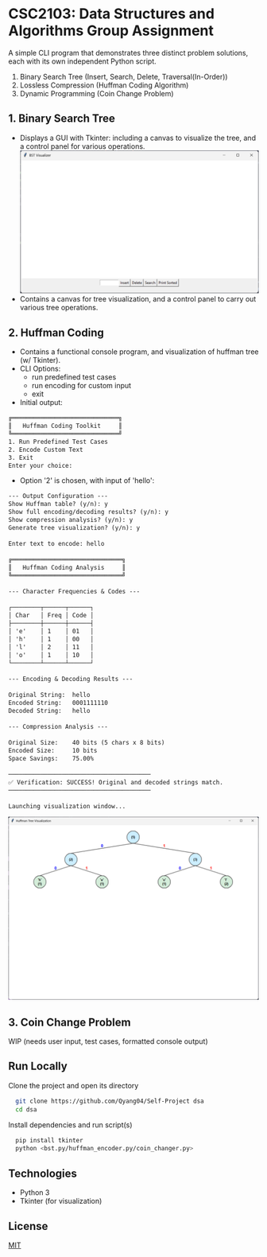 
# CSC2103: Data Structures and Algorithms Group Assignment

A simple CLI program that demonstrates three distinct problem solutions, each with its own independent Python script.

1. Binary Search Tree (Insert, Search, Delete, Traversal(In-Order))
2. Lossless Compression (Huffman Coding Algorithm)
3. Dynamic Programming (Coin Change Problem)


## 1. Binary Search Tree

- Displays a GUI with Tkinter: including a canvas to visualize the tree, and a control panel for various operations.
![bst visualizer](images/bst_visualizer.png)
- Contains a canvas for tree visualization, and a control panel to carry out various tree operations.


## 2. Huffman Coding

- Contains a functional console program, and visualization of huffman tree (w/ Tkinter).
- CLI Options: 
    - run predefined test cases
    - run encoding for custom input
    - exit
- Initial output:
```
╔══════════════════════════════╗
║   Huffman Coding Toolkit     ║
╚══════════════════════════════╝
1. Run Predefined Test Cases
2. Encode Custom Text
3. Exit
Enter your choice:
```

- Option '2' is chosen, with input of 'hello':
```
--- Output Configuration ---
Show Huffman table? (y/n): y
Show full encoding/decoding results? (y/n): y
Show compression analysis? (y/n): y
Generate tree visualization? (y/n): y

Enter text to encode: hello

╔═══════════════════════════════╗
║   Huffman Coding Analysis     ║
╚═══════════════════════════════╝

--- Character Frequencies & Codes ---

┌────────┬──────┬──────┐
│ Char   │ Freq │ Code │
├────────┼──────┼──────┤
│ 'e'    │ 1    │ 01   │
│ 'h'    │ 1    │ 00   │
│ 'l'    │ 2    │ 11   │
│ 'o'    │ 1    │ 10   │
└────────┴──────┴──────┘

--- Encoding & Decoding Results ---

Original String:  hello
Encoded String:   0001111110
Decoded String:   hello

--- Compression Analysis ---

Original Size:    40 bits (5 chars x 8 bits)
Encoded Size:     10 bits
Space Savings:    75.00%

────────────────────────────────────────
✅ Verification: SUCCESS! Original and decoded strings match.
────────────────────────────────────────

Launching visualization window...
```

![huffman tree visualization](images/huffman_tree.png)


## 3. Coin Change Problem

WIP (needs user input, test cases, formatted console output)


## Run Locally

Clone the project and open its directory

```bash
  git clone https://github.com/Qyang04/Self-Project dsa
  cd dsa
```

Install dependencies and run script(s)

```bash
  pip install tkinter
  python <bst.py/huffman_encoder.py/coin_changer.py>
```


## Technologies

- Python 3
- Tkinter (for visualization)



## License

[MIT](LICENSE)

